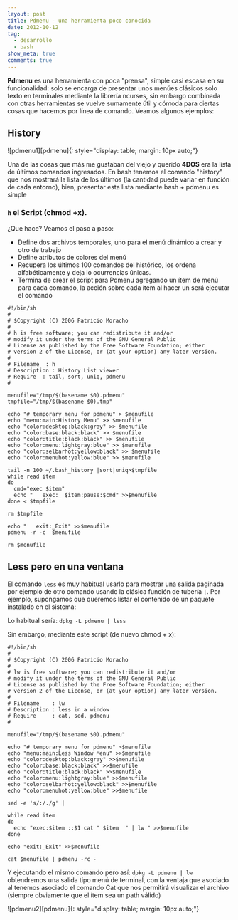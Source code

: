 ```yaml
---
layout: post
title: Pdmenu - una herramienta poco conocida
date: 2012-10-12
tag:
  - desarrollo
  - bash
show_meta: true
comments: true  
---
```


**Pdmenu** es una herramienta con poca "prensa", simple casi escasa en su
funcionalidad: solo se encarga de presentar unos menúes clásicos solo texto en
terminales mediante la librería ncurses, sin embargo combinada con otras
herramientas se vuelve sumamente útil y cómoda para ciertas cosas que hacemos
por línea de comando. Veamos algunos ejemplos:

## History

![pdmenu1][pdmenu]{: style="display: table; margin: 10px auto;"}

Una de las cosas que más me gustaban del viejo y querido **4DOS** era la lista
de últimos comandos ingresados. En bash tenemos el comando "history" que nos
mostrará la lista de los últimos (la cantidad puede variar en función de cada
entorno), bien, presentar esta lista mediante bash + pdmenu es simple

### `h` el Script (chmod +x).

¿Que hace?  Veamos el paso a paso:

* Define dos archivos temporales, uno para el menú dinámico a crear y otro de trabajo
* Define atributos de colores del menú
* Recupera los últimos 100 comandos del histórico, los ordena alfabéticamente y deja lo ocurrencias únicas.
* Termina de crear el script para Pdmenu  agregando un ítem de menú para cada comando, la acción sobre cada ítem al hacer un <ENTER> será ejecutar el comando

``` shell
#!/bin/sh
#
# $Copyright (C) 2006 Patricio Moracho
# 
# h is free software; you can redistribute it and/or
# modify it under the terms of the GNU General Public
# License as published by the Free Software Foundation; either
# version 2 of the License, or (at your option) any later version.
# 
# Filename  : h
# Description : History List viewer
# Require  : tail, sort, uniq, pdmenu
#

menufile="/tmp/$(basename $0).pdmenu"
tmpfile="/tmp/$(basename $0).tmp"

echo "# temporary menu for pdmenu" > $menufile
echo "menu:main:History Menu" >> $menufile
echo "color:desktop:black:gray" >> $menufile
echo "color:base:black:black" >> $menufile
echo "color:title:black:black" >> $menufile
echo "color:menu:lightgray:blue" >> $menufile
echo "color:selbarhot:yellow:black" >> $menufile
echo "color:menuhot:yellow:blue" >> $menufile

tail -n 100 ~/.bash_history |sort|uniq>$tmpfile
while read item
do
  cmd="exec $item"
  echo "   exec:_ $item:pause:$cmd" >>$menufile    
done < $tmpfile

rm $tmpfile

echo "   exit:_Exit" >>$menufile
pdmenu -r -c  $menufile

rm $menufile
```

## Less pero en una ventana

El comando `less` es muy habitual usarlo para mostrar una salida paginada por
ejemplo de otro comando usando la clásica función de tubería `|`. Por ejemplo,
supongamos que queremos listar el contenido de un paquete instalado en el
sistema:

Lo habitual sería: `dpkg -L pdmenu | less`

Sin embargo, mediante este script (de nuevo chmod + x):

``` shell
#!/bin/sh
#
# $Copyright (C) 2006 Patricio Moracho
# 
# lw is free software; you can redistribute it and/or
# modify it under the terms of the GNU General Public
# License as published by the Free Software Foundation; either
# version 2 of the License, or (at your option) any later version.
# 
# Filename    : lw
# Description : less in a window
# Require     : cat, sed, pdmenu
#
 
menufile="/tmp/$(basename $0).pdmenu"
 
echo "# temporary menu for pdmenu" >$menufile
echo "menu:main:Less Window Menu" >>$menufile
echo "color:desktop:black:gray" >>$menufile
echo "color:base:black:black" >>$menufile
echo "color:title:black:black" >>$menufile
echo "color:menu:lightgray:blue" >>$menufile
echo "color:selbarhot:yellow:black" >>$menufile
echo "color:menuhot:yellow:blue" >>$menufile
 
sed -e 's/:/./g' | 
 
while read item 
do
  echo "exec:$item ::$1 cat " $item  " | lw " >>$menufile
done
 
echo "exit:_Exit" >>$menufile
 
cat $menufile | pdmenu -rc -
```

Y ejecutando el mismo comando pero así: `dpkg -L pdmenu | lw`  obtendremos una
salida tipo menú de terminal, con la ventaja que asociado al tenemos asociado
el comando Cat que nos permitirá visualizar el archivo (siempre obviamente que
el ítem sea un path válido)

![pdmenu2][pdmenu]{: style="display: table; margin: 10px auto;"}

[pdmenu1]: {{site.baseurl}}/images/2012/pdmenu1.jpg
[pdmenu2]: {{site.baseurl}}/images/2012/pdmenu2.jpg

